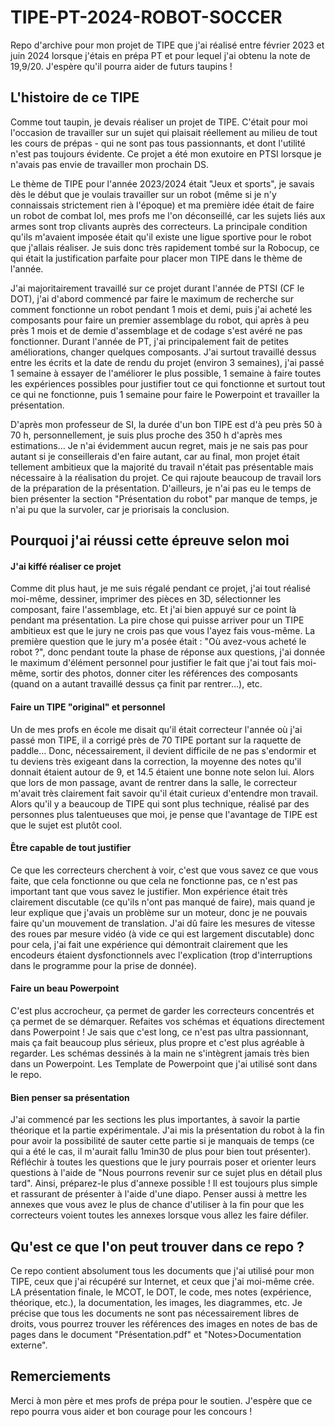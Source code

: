 # TIPE-PT-2024-ROBOT-SOCCER
Repo d'archive pour mon projet de TIPE que j'ai réalisé entre février 2023 et juin 2024 lorsque j'étais en prépa PT et pour lequel j'ai obtenu la note de 19,9/20. J'espère qu'il pourra aider de futurs taupins ! 

## L'histoire de ce TIPE

Comme tout taupin, je devais réaliser un projet de TIPE. C'était pour moi l'occasion de travailler sur un sujet qui plaisait réellement au milieu de tout les cours de prépas - qui ne sont pas tous passionnants, et dont l'utilité n'est pas toujours évidente. Ce projet a été mon exutoire en PTSI lorsque je n'avais pas envie de travailler mon prochain DS. 

Le thème de TIPE pour l'année 2023/2024 était "Jeux et sports", je savais dès le début que je voulais travailler sur un robot (même si je n'y connaissais strictement rien à l'époque) et ma première idée était de faire un robot de combat lol, mes profs me l'on déconseillé, car les sujets liés aux armes sont trop clivants auprès des correcteurs. La principale condition qu'ils m'avaient imposée était qu'il existe une ligue sportive pour le robot que j'allais réaliser. Je suis donc très rapidement tombé sur la Robocup, ce qui était la justification parfaite pour placer mon TIPE dans le thème de l'année. 

J'ai majoritairement travaillé sur ce projet durant l'année de PTSI (CF le DOT), j'ai d'abord commencé par faire le maximum de recherche sur comment fonctionne un robot pendant 1 mois et demi, puis j'ai acheté les composants pour faire un premier assemblage du robot, qui après à peu près 1 mois et de demie d'assemblage et de codage s'est avéré ne pas fonctionner. Durant l'année de PT, j'ai principalement fait de petites améliorations, changer quelques composants. J'ai surtout travaillé dessus entre les écrits et la date de rendu du projet (environ 3 semaines), j'ai passé 1 semaine à essayer de l'améliorer le plus possible, 1 semaine à faire toutes les expériences possibles pour justifier tout ce qui fonctionne et surtout tout ce qui ne fonctionne, puis 1 semaine pour faire le Powerpoint et travailler la présentation. 

D'après mon professeur de SI, la durée d'un bon TIPE est d'à peu près 50 à 70 h, personnellement, je suis plus proche des 350 h d'après mes estimations… Je n'ai évidemment aucun regret, mais je ne sais pas pour autant si je conseillerais d'en faire autant, car au final, mon projet était tellement ambitieux que la majorité du travail n'était pas présentable mais nécessaire à la réalisation du projet. Ce qui rajoute beaucoup de travail lors de la préparation de la présentation. D'ailleurs, je n'ai pas eu le temps de bien présenter la section "Présentation du robot" par manque de temps, je n'ai pu que la survoler, car je priorisais la conclusion.


## Pourquoi j'ai réussi cette épreuve selon moi 

#### J'ai kiffé réaliser ce projet
Comme dit plus haut, je me suis régalé pendant ce projet, j'ai tout réalisé moi-même, dessiner, imprimer des pièces en 3D, sélectionner les composant, faire l'assemblage, etc. Et j'ai bien appuyé sur ce point là pendant ma présentation. La pire chose qui puisse arriver pour un TIPE ambitieux est que le jury ne crois pas que vous l'ayez fais vous-même. La première question que le jury m'a posée était : "Où avez-vous acheté le robot ?", donc pendant toute la phase de réponse aux questions, j'ai donnée le maximum d'élément personnel pour justifier le fait que j'ai tout fais moi-même, sortir des photos, donner citer les références des composants (quand on a autant travaillé dessus ça finit par rentrer…), etc.

#### Faire un TIPE "original" et personnel
Un de mes profs en école me disait qu'il était correcteur l'année où j'ai passé mon TIPE, il a corrigé près de 70 TIPE portant sur la raquette de paddle… Donc, nécessairement, il devient difficile de ne pas s'endormir et tu deviens très exigeant dans la correction, la moyenne des notes qu'il donnait étaient autour de 9, et 14.5 étaient une bonne note selon lui.
Alors que lors de mon passage, avant de rentrer dans la salle, le correcteur m'avait très clairement fait savoir qu'il était curieux d'entendre mon travail. Alors qu'il y a beaucoup de TIPE qui sont plus technique, réalisé par des personnes plus talentueuses que moi, je pense que l'avantage de TIPE est que le sujet est plutôt cool. 


#### Être capable de tout justifier 
Ce que les correcteurs cherchent à voir, c'est que vous savez ce que vous faite, que cela fonctionne ou que cela ne fonctionne pas, ce n'est pas important tant que vous savez le justifier. Mon expérience était très clairement discutable (ce qu'ils n'ont pas manqué de faire), mais quand je leur explique que j'avais un problème sur un moteur, donc je ne pouvais faire qu'un mouvement de translation. J'ai dû faire les mesures de vitesse des roues par mesure vidéo (à vide ce qui est largement discutable) donc pour cela, j'ai fait une expérience qui démontrait clairement que les encodeurs étaient dysfonctionnels avec l'explication (trop d'interruptions dans le programme pour la prise de donnée).


#### Faire un beau Powerpoint
C'est plus accrocheur, ça permet de garder les correcteurs concentrés et ça permet de se démarquer.
Refaites vos schémas et équations directement dans Powerpoint ! Je sais que c'est long, ce n'est pas ultra passionnant, mais ça fait beaucoup plus sérieux, plus propre et c'est plus agréable à regarder. Les schémas dessinés à la main ne s'intègrent jamais très bien dans un Powerpoint.
Les Template de Powerpoint que j'ai utilisé sont dans le repo.


#### Bien penser sa présentation
J'ai commencé par les sections les plus importantes, à savoir la partie théorique et la partie expérimentale. J'ai mis la présentation du robot à la fin pour avoir la possibilité de sauter cette partie si je manquais de temps (ce qui a été le cas, il m'aurait fallu 1min30 de plus pour bien tout présenter). Réfléchir à toutes les questions que le jury pourrais poser et orienter leurs questions à l'aide de "Nous pourrons revenir sur ce sujet plus en détail plus tard". Ainsi, préparez-le plus d'annexe possible ! Il est toujours plus simple et rassurant de présenter à l'aide d'une diapo. Penser aussi à mettre les annexes que vous avez le plus de chance d'utiliser à la fin pour que les correcteurs voient toutes les annexes lorsque vous allez les faire défiler.


## Qu'est ce que l'on peut trouver dans ce repo ?
Ce repo contient absolument tous les documents que j'ai utilisé pour mon TIPE, ceux que j'ai récupéré sur Internet, et ceux que j'ai moi-même crée. LA présentation finale, le MCOT, le DOT, le code, mes notes (expérience, théorique, etc.), la documentation, les images, les diagrammes, etc. Je précise que tous les documents ne sont pas nécessairement libres de droits, vous pourrez trouver les références des images en notes de bas de pages dans le document "Présentation.pdf" et "Notes>Documentation externe".

## Remerciements
Merci à mon père et mes profs de prépa pour le soutien.
J'espère que ce repo pourra vous aider et bon courage pour les concours !

